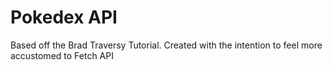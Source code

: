 # Pokedex API
Based off the Brad Traversy Tutorial.
Created with the intention to feel more accustomed to Fetch API
